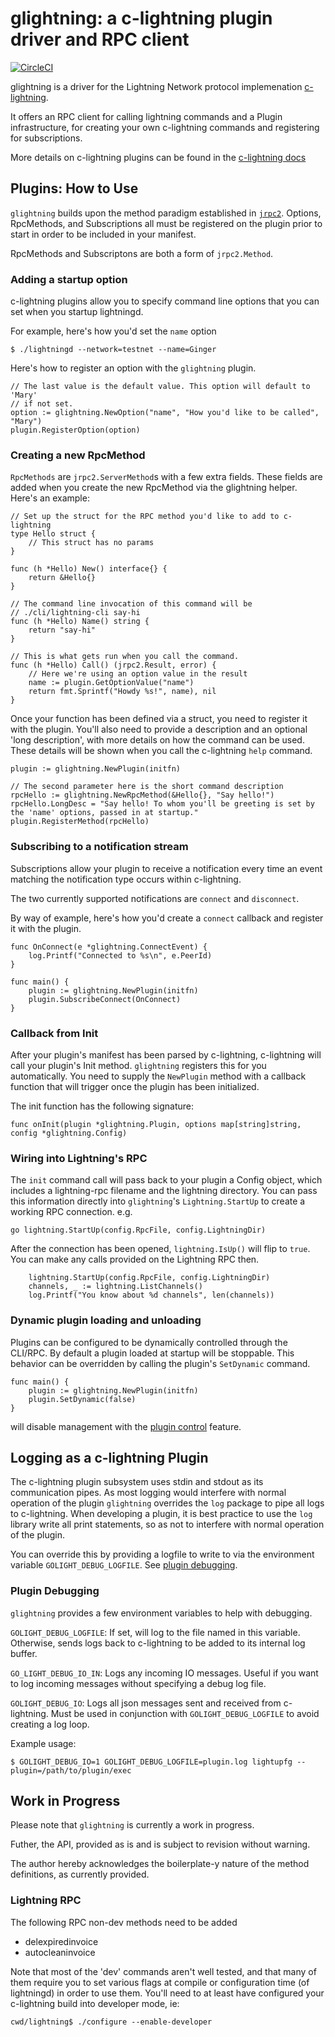 # glightning: a c-lightning plugin driver and RPC client

[![CircleCI](https://circleci.com/gh/niftynei/glightning.svg?style=svg)](https://circleci.com/gh/niftynei/glightning)

glightning is a driver for the Lightning Network protocol implemenation [c-lightning](https://github.com/ElementsProject/lightning).

It offers an RPC client for calling lightning commands and a Plugin infrastructure, for creating your own c-lightning commands and registering for subscriptions.

More details on c-lightning plugins can be found in the [c-lightning docs](https://github.com/ElementsProject/lightning/blob/master/doc/PLUGINS.md)


## Plugins: How to Use
`glightning` builds upon the method paradigm established in [`jrpc2`](jrpc2/README.md). Options, RpcMethods, and Subscriptions all must be registered on the plugin prior to start in order to be included in your manifest. 

RpcMethods and Subscriptons are both a form of `jrpc2.Method`. 

### Adding a startup option

c-lightning plugins allow you to specify command line options that you can set
when you startup lightningd.

For example, here's how you'd set the `name` option

```
$ ./lightningd --network=testnet --name=Ginger
```

Here's how to register an option with the `glightning` plugin.

```
// The last value is the default value. This option will default to 'Mary' 
// if not set.
option := glightning.NewOption("name", "How you'd like to be called", "Mary")
plugin.RegisterOption(option)

```

### Creating a new RpcMethod

`RpcMethods` are `jrpc2.ServerMethod`s with a few extra fields. These fields are
added when you create the new RpcMethod via the glightning helper. Here's an example:

```
// Set up the struct for the RPC method you'd like to add to c-lightning
type Hello struct {
	// This struct has no params
}

func (h *Hello) New() interface{} {
	return &Hello{}
}

// The command line invocation of this command will be 
// ./cli/lightning-cli say-hi
func (h *Hello) Name() string {
	return "say-hi"
}

// This is what gets run when you call the command.
func (h *Hello) Call() (jrpc2.Result, error) {
	// Here we're using an option value in the result
	name := plugin.GetOptionValue("name")
	return fmt.Sprintf("Howdy %s!", name), nil
}
```

Once your function has been defined via a struct, you need to register it with 
the plugin. You'll also need to provide a description and an optional 'long 
description', with more details on how the command can be used. These details
will be shown when you call the c-lightning `help` command.

```
plugin := glightning.NewPlugin(initfn)

// The second parameter here is the short command description
rpcHello := glightning.NewRpcMethod(&Hello{}, "Say hello!")
rpcHello.LongDesc = "Say hello! To whom you'll be greeting is set by the 'name' options, passed in at startup."
plugin.RegisterMethod(rpcHello)
```


### Subscribing to a notification stream

Subscriptions allow your plugin to receive a notification every time an 
event matching the notification type occurs within c-lightning. 

The two currently supported notifications are `connect` and `disconnect`.

By way of example, here's how you'd create a `connect` callback and 
register it with the plugin.

```
func OnConnect(e *glightning.ConnectEvent) {
    log.Printf("Connected to %s\n", e.PeerId)
}

func main() {
	plugin := glightning.NewPlugin(initfn)
	plugin.SubscribeConnect(OnConnect)
}

```


### Callback from Init

After your plugin's manifest has been parsed by c-lightning, c-lightning will call your plugin's Init method. `glightning` registers this for you automatically. You need to supply the `NewPlugin` method with a callback function that will trigger once the plugin has been initialized.

The init function has the following signature:

```
func onInit(plugin *glightning.Plugin, options map[string]string, config *glightning.Config)
```

### Wiring into Lightning's RPC

The `init` command call will pass back to your plugin a Config object, which includes a lightning-rpc filename and the lightning directory. You can pass this
information directly into `glightning`'s `Lightning.StartUp` to create a working
RPC connection. e.g.

```
go lightning.StartUp(config.RpcFile, config.LightningDir)
```

After the connection has been opened, `lightning.IsUp()` will flip to `true`.
You can make any calls provided on the Lightning RPC then. 

```
	lightning.StartUp(config.RpcFile, config.LightningDir)
	channels, _ := lightning.ListChannels()
	log.Printf("You know about %d channels", len(channels))
```

### Dynamic plugin loading and unloading

Plugins can be configured to be dynamically controlled through the CLI/RPC.  By default a plugin loaded at startup will be stoppable.  This behavior can be overridden by calling the plugin's `SetDynamic` command.

```
func main() {
	plugin := glightning.NewPlugin(initfn)
	plugin.SetDynamic(false)
}
```

will disable management with the [plugin control](https://github.com/ElementsProject/lightning/blob/master/doc/lightning-plugin.7.txt) feature.


## Logging as a c-lightning Plugin
The c-lightning plugin subsystem uses stdin and stdout as its communication pipes. As most logging would interfere with normal operation of the plugin `glightning` overrides the `log` package to pipe all logs to c-lightning. When developing a plugin, it is best practice to use the `log` library write all print statements, so as not to interfere with normal operation of the plugin.

You can override this by providing a logfile to write to via the environment variable `GOLIGHT_DEBUG_LOGFILE`. See [plugin debugging](#plugin_debugging).


### Plugin Debugging

`glightning` provides a few environment variables to help with debugging.

`GOLIGHT_DEBUG_LOGFILE`: If set, will log to the file named in this variable. Otherwise, sends logs back to c-lightning to be added to its internal log buffer.

`GO_LIGHT_DEBUG_IO_IN`: Logs any incoming IO messages. Useful if you want to log incoming messages without specifying a debug log file.

`GOLIGHT_DEBUG_IO`: Logs all json messages sent and received from c-lightning. Must be used in conjunction with `GOLIGHT_DEBUG_LOGFILE` to avoid creating a log loop.

Example usage: 

```
$ GOLIGHT_DEBUG_IO=1 GOLIGHT_DEBUG_LOGFILE=plugin.log lightupfg --plugin=/path/to/plugin/exec
```


## Work in Progress
Please note that `glightning` is currently a work in progress. 

Futher, the API, provided as is and is subject to revision without warning.

The author hereby acknowledges the boilerplate-y nature of the method definitions, as currently provided.

### Lightning RPC

The following RPC non-dev methods need to be added

- delexpiredinvoice  
- autocleaninvoice  

Note that most of the 'dev' commands aren't well tested, and that many of them require you to set various flags at compile or configuration time (of lightningd) in order to use them. You'll need to at least have configured your c-lightning build into developer mode, ie:

```
cwd/lightning$ ./configure --enable-developer
```

